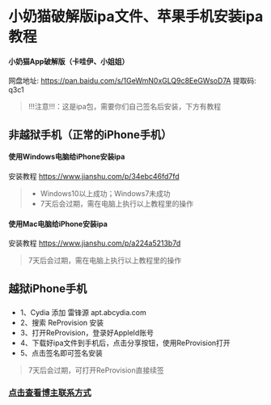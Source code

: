 # 小奶猫破解版ipa文件、苹果手机安装ipa教程

#### 小奶猫App破解版（卡哇伊、小姐姐）
网盘地址: https://pan.baidu.com/s/1GeWmN0xGLQ9c8EeGWsoD7A 提取码: q3c1
> !!!注意!!!：这是ipa包，需要你们自己签名后安装，下方有教程

## 非越狱手机（正常的iPhone手机）
#### 使用Windows电脑给iPhone安装ipa
安装教程 https://www.jianshu.com/p/34ebc46fd7fd

> * Windows10以上成功；Windows7未成功
> * 7天后会过期，需在电脑上执行以上教程里的操作

#### 使用Mac电脑给iPhone安装ipa
安装教程 https://www.jianshu.com/p/a224a5213b7d

> 7天后会过期，需在电脑上执行以上教程里的操作

## 越狱iPhone手机
### 
* 1、Cydia 添加 雷锋源 apt.abcydia.com
* 2、搜索 ReProvision 安装
* 3、打开ReProvision，登录好AppleId账号
* 4、下载好ipa文件到手机后，点击分享按钮，使用ReProvision打开
* 5、点击签名即可签名安装

> 7天后会过期，可打开ReProvision直接续签

### [点击查看博主联系方式](https://github.com/yy678/1/blob/master/README_DETAIL.md)
